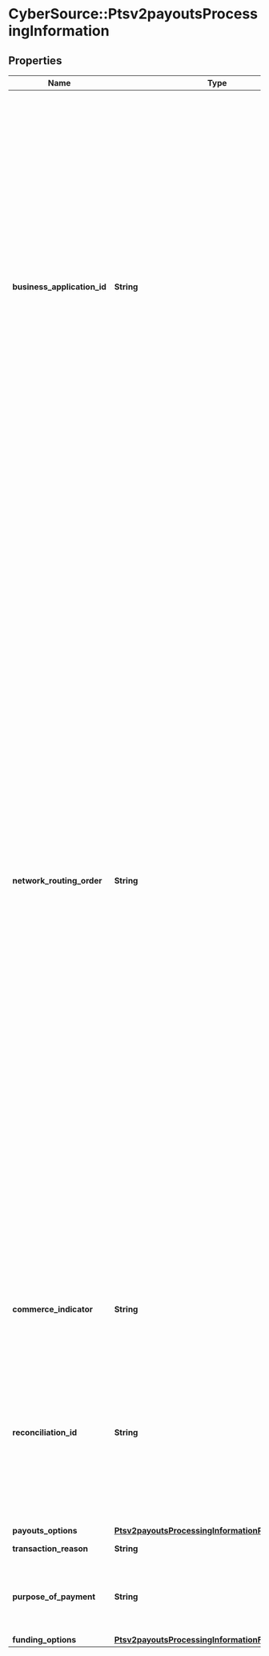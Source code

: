 # CyberSource::Ptsv2payoutsProcessingInformation

## Properties
Name | Type | Description | Notes
------------ | ------------- | ------------- | -------------
**business_application_id** | **String** | Payouts transaction type.  Applicable Processors: FDC Compass, Paymentech, CtV  Possible values:  **Credit Card Bill Payment**   - **CP**: credit card bill payment  **Funds Disbursement**   - **FD**: funds disbursement  - **GD**: government disbursement  - **MD**: merchant disbursement  **Money Transfer**   - **AA**: account to account. Sender and receiver are same person.  - **PP**: person to person. Sender and receiver are different.  **Prepaid Load**   - **TU**: top up  | [optional] 
**network_routing_order** | **String** | This field is optionally used by Push Payments Gateway participants (merchants and acquirers) to get the attributes for specified networks only. The networks specified in this field must be a subset of the information provided during program enrollment. Refer to Sharing Group Code/Network Routing Order. Note: Supported only in US for domestic transactions involving Push Payments Gateway Service.  VisaNet checks to determine if there are issuer routing preferences for any of the networks specified by the network routing order. If an issuer preference exists for one of the specified debit networks, VisaNet makes a routing selection based on the issuer&#39;s preference.  If an issuer preference exists for more than one of the specified debit networks, or if no issuer preference exists, VisaNet makes a selection based on the acquirer&#39;s routing priorities.   | [optional] 
**commerce_indicator** | **String** | Type of transaction.  Value for an OCT transaction: - &#x60;internet&#x60;  | [optional] 
**reconciliation_id** | **String** | Please check with Cybersource customer support to see if your merchant account is configured correctly so you can include this field in your request. * For Payouts: max length for FDCCompass is String (22).  | [optional] 
**payouts_options** | [**Ptsv2payoutsProcessingInformationPayoutsOptions**](Ptsv2payoutsProcessingInformationPayoutsOptions.md) |  | [optional] 
**transaction_reason** | **String** | Transaction reason code.  | [optional] 
**purpose_of_payment** | **String** | This will send purpose of funds code for original credit transactions (OCTs).  | [optional] 
**funding_options** | [**Ptsv2payoutsProcessingInformationFundingOptions**](Ptsv2payoutsProcessingInformationFundingOptions.md) |  | [optional] 


